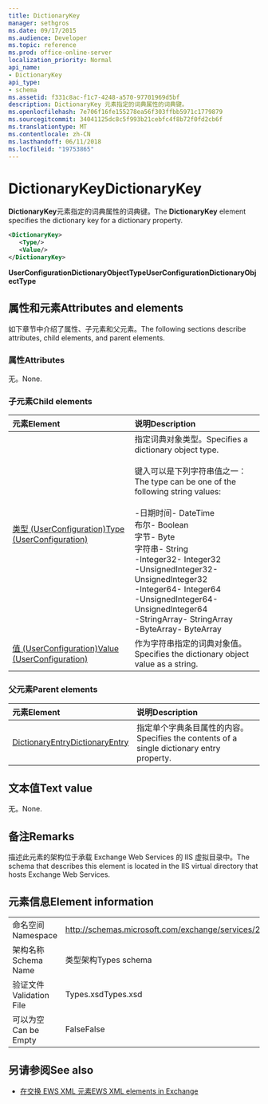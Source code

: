 ```yaml
---
title: DictionaryKey
manager: sethgros
ms.date: 09/17/2015
ms.audience: Developer
ms.topic: reference
ms.prod: office-online-server
localization_priority: Normal
api_name:
- DictionaryKey
api_type:
- schema
ms.assetid: f331c8ac-f1c7-4248-a570-97701969d5bf
description: DictionaryKey 元素指定的词典属性的词典键。
ms.openlocfilehash: 7e706f16fe155278ea56f303ffbb5971c1779879
ms.sourcegitcommit: 34041125dc8c5f993b21cebfc4f8b72f0fd2cb6f
ms.translationtype: MT
ms.contentlocale: zh-CN
ms.lasthandoff: 06/11/2018
ms.locfileid: "19753865"
---
```

# <a name="dictionarykey"></a><span data-ttu-id="6a0a2-103">DictionaryKey</span><span class="sxs-lookup"><span data-stu-id="6a0a2-103">DictionaryKey</span></span>

<span data-ttu-id="6a0a2-104">**DictionaryKey**元素指定的词典属性的词典键。</span><span class="sxs-lookup"><span data-stu-id="6a0a2-104">The **DictionaryKey** element specifies the dictionary key for a dictionary property.</span></span> 
  
```xml
<DictionaryKey>
   <Type/>
   <Value/>
</DictionaryKey>
```

 <span data-ttu-id="6a0a2-105">**UserConfigurationDictionaryObjectType**</span><span class="sxs-lookup"><span data-stu-id="6a0a2-105">**UserConfigurationDictionaryObjectType**</span></span>
## <a name="attributes-and-elements"></a><span data-ttu-id="6a0a2-106">属性和元素</span><span class="sxs-lookup"><span data-stu-id="6a0a2-106">Attributes and elements</span></span>

<span data-ttu-id="6a0a2-107">如下章节中介绍了属性、子元素和父元素。</span><span class="sxs-lookup"><span data-stu-id="6a0a2-107">The following sections describe attributes, child elements, and parent elements.</span></span>
  
### <a name="attributes"></a><span data-ttu-id="6a0a2-108">属性</span><span class="sxs-lookup"><span data-stu-id="6a0a2-108">Attributes</span></span>

<span data-ttu-id="6a0a2-109">无。</span><span class="sxs-lookup"><span data-stu-id="6a0a2-109">None.</span></span>
  
### <a name="child-elements"></a><span data-ttu-id="6a0a2-110">子元素</span><span class="sxs-lookup"><span data-stu-id="6a0a2-110">Child elements</span></span>

|<span data-ttu-id="6a0a2-111">**元素**</span><span class="sxs-lookup"><span data-stu-id="6a0a2-111">**Element**</span></span>|<span data-ttu-id="6a0a2-112">**说明**</span><span class="sxs-lookup"><span data-stu-id="6a0a2-112">**Description**</span></span>|
|:-----|:-----|
|[<span data-ttu-id="6a0a2-113">类型 (UserConfiguration)</span><span class="sxs-lookup"><span data-stu-id="6a0a2-113">Type (UserConfiguration)</span></span>](type-userconfiguration.md) <br/> | <span data-ttu-id="6a0a2-114">指定词典对象类型。</span><span class="sxs-lookup"><span data-stu-id="6a0a2-114">Specifies a dictionary object type.</span></span><br/><br/><span data-ttu-id="6a0a2-115">键入可以是下列字符串值之一：</span><span class="sxs-lookup"><span data-stu-id="6a0a2-115">The type can be one of the following string values:</span></span><br/><br/><span data-ttu-id="6a0a2-116">-日期时间</span><span class="sxs-lookup"><span data-stu-id="6a0a2-116">-  DateTime</span></span>  <br/><span data-ttu-id="6a0a2-117">布尔</span><span class="sxs-lookup"><span data-stu-id="6a0a2-117">-  Boolean</span></span>  <br/><span data-ttu-id="6a0a2-118">字节</span><span class="sxs-lookup"><span data-stu-id="6a0a2-118">-  Byte</span></span>  <br/><span data-ttu-id="6a0a2-119">字符串</span><span class="sxs-lookup"><span data-stu-id="6a0a2-119">-  String</span></span>  <br/><span data-ttu-id="6a0a2-120">-Integer32</span><span class="sxs-lookup"><span data-stu-id="6a0a2-120">-  Integer32</span></span>  <br/><span data-ttu-id="6a0a2-121">-UnsignedInteger32</span><span class="sxs-lookup"><span data-stu-id="6a0a2-121">-  UnsignedInteger32</span></span>  <br/><span data-ttu-id="6a0a2-122">-Integer64</span><span class="sxs-lookup"><span data-stu-id="6a0a2-122">-  Integer64</span></span>  <br/><span data-ttu-id="6a0a2-123">-UnsignedInteger64</span><span class="sxs-lookup"><span data-stu-id="6a0a2-123">-  UnsignedInteger64</span></span>  <br/><span data-ttu-id="6a0a2-124">-StringArray</span><span class="sxs-lookup"><span data-stu-id="6a0a2-124">-  StringArray</span></span>  <br/><span data-ttu-id="6a0a2-125">-ByteArray</span><span class="sxs-lookup"><span data-stu-id="6a0a2-125">-  ByteArray</span></span>  <br/> |
|[<span data-ttu-id="6a0a2-126">值 (UserConfiguration)</span><span class="sxs-lookup"><span data-stu-id="6a0a2-126">Value (UserConfiguration)</span></span>](value-userconfiguration.md) <br/> |<span data-ttu-id="6a0a2-127">作为字符串指定的词典对象值。</span><span class="sxs-lookup"><span data-stu-id="6a0a2-127">Specifies the dictionary object value as a string.</span></span>  <br/> |
   
### <a name="parent-elements"></a><span data-ttu-id="6a0a2-128">父元素</span><span class="sxs-lookup"><span data-stu-id="6a0a2-128">Parent elements</span></span>

|<span data-ttu-id="6a0a2-129">**元素**</span><span class="sxs-lookup"><span data-stu-id="6a0a2-129">**Element**</span></span>|<span data-ttu-id="6a0a2-130">**说明**</span><span class="sxs-lookup"><span data-stu-id="6a0a2-130">**Description**</span></span>|
|:-----|:-----|
|[<span data-ttu-id="6a0a2-131">DictionaryEntry</span><span class="sxs-lookup"><span data-stu-id="6a0a2-131">DictionaryEntry</span></span>](dictionaryentry.md) <br/> |<span data-ttu-id="6a0a2-132">指定单个字典条目属性的内容。</span><span class="sxs-lookup"><span data-stu-id="6a0a2-132">Specifies the contents of a single dictionary entry property.</span></span>  <br/> |
   
## <a name="text-value"></a><span data-ttu-id="6a0a2-133">文本值</span><span class="sxs-lookup"><span data-stu-id="6a0a2-133">Text value</span></span>

<span data-ttu-id="6a0a2-134">无。</span><span class="sxs-lookup"><span data-stu-id="6a0a2-134">None.</span></span>
  
## <a name="remarks"></a><span data-ttu-id="6a0a2-135">备注</span><span class="sxs-lookup"><span data-stu-id="6a0a2-135">Remarks</span></span>

<span data-ttu-id="6a0a2-136">描述此元素的架构位于承载 Exchange Web Services 的 IIS 虚拟目录中。</span><span class="sxs-lookup"><span data-stu-id="6a0a2-136">The schema that describes this element is located in the IIS virtual directory that hosts Exchange Web Services.</span></span>
  
## <a name="element-information"></a><span data-ttu-id="6a0a2-137">元素信息</span><span class="sxs-lookup"><span data-stu-id="6a0a2-137">Element information</span></span>

|||
|:-----|:-----|
|<span data-ttu-id="6a0a2-138">命名空间</span><span class="sxs-lookup"><span data-stu-id="6a0a2-138">Namespace</span></span>  <br/> |http://schemas.microsoft.com/exchange/services/2006/types  <br/> |
|<span data-ttu-id="6a0a2-139">架构名称</span><span class="sxs-lookup"><span data-stu-id="6a0a2-139">Schema Name</span></span>  <br/> |<span data-ttu-id="6a0a2-140">类型架构</span><span class="sxs-lookup"><span data-stu-id="6a0a2-140">Types schema</span></span>  <br/> |
|<span data-ttu-id="6a0a2-141">验证文件</span><span class="sxs-lookup"><span data-stu-id="6a0a2-141">Validation File</span></span>  <br/> |<span data-ttu-id="6a0a2-142">Types.xsd</span><span class="sxs-lookup"><span data-stu-id="6a0a2-142">Types.xsd</span></span>  <br/> |
|<span data-ttu-id="6a0a2-143">可以为空</span><span class="sxs-lookup"><span data-stu-id="6a0a2-143">Can be Empty</span></span>  <br/> |<span data-ttu-id="6a0a2-144">False</span><span class="sxs-lookup"><span data-stu-id="6a0a2-144">False</span></span>  <br/> |
   
## <a name="see-also"></a><span data-ttu-id="6a0a2-145">另请参阅</span><span class="sxs-lookup"><span data-stu-id="6a0a2-145">See also</span></span>

- [<span data-ttu-id="6a0a2-146">在交换 EWS XML 元素</span><span class="sxs-lookup"><span data-stu-id="6a0a2-146">EWS XML elements in Exchange</span></span>](ews-xml-elements-in-exchange.md)

